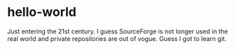 # hello-world
Just entering the 21st century.  I guess SourceForge is not longer used in the real world and private repositories are out of vogue.  Guess I got to learn git.
